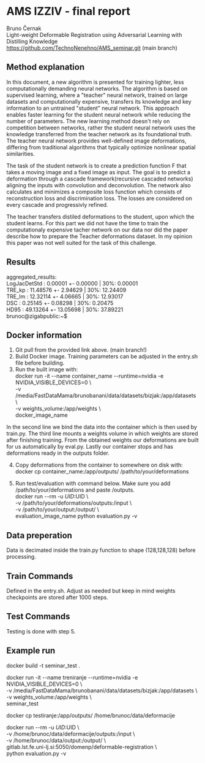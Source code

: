 # AMS IZZIV - final report
Bruno Černak      \
Light-weight Deformable Registration using Adversarial Learning with Distilling Knowledge\
https://github.com/TechnoNenehno/AMS_seminar.git (main branch)

## Method explanation
In this document, a new algorithm is presented for training lighter, less computationally demanding neural networks. The algorithm is based on supervised learning, where a "teacher" neural network, trained on large datasets and computationally expensive, transfers its knowledge and key information to an untrained "student" neural network. This approach enables faster learning for the student neural network while reducing the number of parameters. The new learning method doesn't rely on competition between networks, rather the student neural network uses the knowledge transferred from the teacher network as its foundational truth. The teacher neural network provides well-defined image deformations, differing from traditional algorithms that typically optimize nonlinear spatial similarities.

The task of the student network is to create a prediction function F that takes a moving image and a fixed image as input. The goal is to predict a deformation through a cascade framework(recursive cascaded networks) aligning the inputs with convolution and deconvolution. The network also calculates and minimizes a composite loss function which consists of reconstruction loss and discrimination loss. The losses are considered on every cascade and progressivly refined.

The teacher transfers distiled deformations to the student, upon which the student learns. For this part we did not have the time to train the computationaly expensive tacher network on our data nor did the paper describe how to prepare the Teacher deformations dataset. In my opinion this paper was not well suited for the task of this challenge.

## Results
aggregated_results:    \
        LogJacDetStd        : 0.00001 +- 0.00000 | 30%: 0.00001   \
        TRE_kp              : 11.48576 +- 2.94629 | 30%: 12.24409 \
        TRE_lm              : 12.32114 +- 4.06665 | 30%: 12.93017 \
        DSC                 : 0.25145 +- 0.08298 | 30%: 0.20475   \
        HD95                : 49.13264 +- 13.05698 | 30%: 37.89221      \
brunoc@zigabpublic:~$   

## Docker information
1. Git pull from the provided link above. (main branch!)
2. Build Docker image. Training parameters can be adjusted in the entry.sh file before building.
3. Run the built image with: \
docker run -it --name container_name --runtime=nvidia -e NVIDIA_VISIBLE_DEVICES=0 \ \
	      -v /media/FastDataMama/brunobanani/data/datasets/bizjak:/app/datasets \ \
	      -v weights_volume:/app/weights \    \
	      docker_image_name 

In the second line we bind the data into the container which is then used by train.py. The third line mounts a weights volume in which weights are stored after finishing training. From the obtained weights our deformations are built for us automatically by eval.py. Lastly our container stops and has deformations ready in the outputs folder.

4. Copy deformations from the container to somewhere on disk with: \
docker cp container_name:/app/outputs/ /path/to/your/deformations 

5. Run test/evaluation with command below. Make sure you add /path/to/your/deformations and paste /outputs. \
docker run     --rm     -u $UID:$UID     \      \
	      -v /path/to/your/deformations/outputs:/input    \     \
 	      -v /path/to/your/output:/output/    \     \
 	      evaluation_image_name python evaluation.py -v   

## Data preperation
Data is decimated inside the train.py function to shape (128,128,128) before processing.

## Train Commands
Defined in the entry.sh. Adjust as needed but keep in mind weights checkpoints are stored after 1000 steps.

## Test Commands
Testing is done with step 5.

## Example run
docker build -t seminar_test .      

docker run -it --name treniranje --runtime=nvidia -e NVIDIA_VISIBLE_DEVICES=0 \     \
	-v /media/FastDataMama/brunobanani/data/datasets/bizjak:/app/datasets \ \
	-v weights_volume:/app/weights \    \
	seminar_test      

docker cp testiranje:/app/outputs/ /home/brunoc/data/deformacije  

docker run     --rm     -u $UID:$UID     \      \
	-v /home/brunoc/data/deformacije/outputs:/input    \  \
 	-v /home/brunoc/data/output:/output/    \ \
 	gitlab.lst.fe.uni-lj.si:5050/domenp/deformable-registration \     \
      python evaluation.py -v

